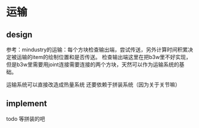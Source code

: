 # 运输
## design
参考：mindustry的运输：每个方块检查输出端，尝试传送，另外计算时间积累决定被运输的item的绘制位置和是否传送。
检查输出端这里在把b3w里不好实现，但是b3w里需要用joint连接需要连接的两个方块，天然可以作为运输系统的基础。

运输系统可以直接改造成热量系统
还要依赖于拼装系统（因为关于关节嘛）
## implement
todo 等拼装的吧
